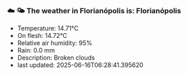 ### ☁️ 🌤️  The weather in Florianópolis is: Florianópolis

- Temperature: 14.71°C
- On flesh: 14.72°C
- Relative air humidity: 95%
- Rain: 0.0 mm
- Description: Broken clouds
- last updated: 2025-06-16T06:28:41.395620
